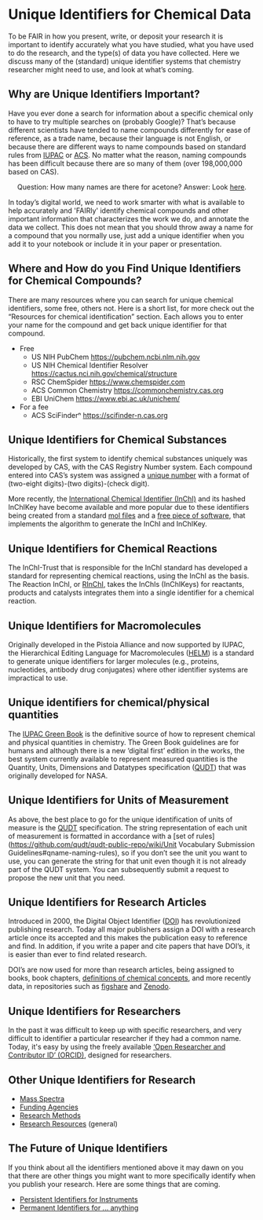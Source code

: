 # Unique Identifiers for Chemical Data

To be FAIR in how you present, write, or deposit your research it is important to identify accurately what you have 
studied, what you have used to do the research, and the type(s) of data you have collected.  Here we discuss 
many of the (standard) unique identifier systems that chemistry researcher might need to use, and look at what’s coming.

## Why are Unique Identifiers Important?
Have you ever done a search for information about a specific chemical only to have to try multiple searches on 
(probably Google)? That’s because different scientists have tended to name compounds differently for ease of reference, 
as a trade name, because their language is not English, or because there are different ways to name compounds based on 
standard rules from [IUPAC](https://iupac.org/body/800/) or [ACS](https://www.acs.org/content/acs/en/about/governance/committees/nomenclature-terminology-symbols.html).  No matter what the reason, naming compounds has been difficult because 
there are so many of them (over 198,000,000 based on CAS).

<p style="text-align: center;">Question: How many names are there for acetone? Answer: Look 
<a href="https://pubchem.ncbi.nlm.nih.gov/compound/180#section=Names-and-Identifiers">here</a>.</p>

In today’s digital world, we need to work smarter with what is available to help accurately and 'FAIRly' identify 
chemical compounds and other important information that characterizes the work we do, and annotate the data we collect. 
This does not mean that you should throw away a name for a compound that you normally use, just add a unique identifier 
when you add it to your notebook or include it in your paper or presentation.

## Where and How do you Find Unique Identifiers for Chemical Compounds?
There are many resources where you can search for unique chemical identifiers, some free, others not. Here is a short list, for more check out the “Resources for chemical identification” section. Each allows you to enter your name for the compound and get back unique identifier for that compound.
- Free
  - US NIH PubChem https://pubchem.ncbi.nlm.nih.gov
  - US NIH Chemical Identifier Resolver https://cactus.nci.nih.gov/chemical/structure
  - RSC ChemSpider https://www.chemspider.com
  - ACS Common Chemistry https://commonchemistry.cas.org
  - EBI UniChem https://www.ebi.ac.uk/unichem/
- For a fee
  - ACS SciFinderⁿ https://scifinder-n.cas.org

## Unique Identifiers for Chemical Substances
Historically, the first system to identify chemical substances uniquely was developed by CAS, with the 
CAS Registry Number system. Each compound entered into CAS’s system was assigned a 
[unique number](https://en.wikipedia.org/wiki/CAS_Registry_Number) with a format of 
(two-eight digits)-(two digits)-(check digit).

More recently, the [International Chemical Identifier (InChI)](https://www.inchi-trust.org/) and its hashed 
InChIKey have become available and more popular due to these identifiers being created from a standard 
[mol files](https://en.wikipedia.org/wiki/Chemical_table_file) and a 
[free piece of software](https://www.inchi-trust.org/download-latest-inchi-standard-software/), 
that implements the algorithm to generate the InChI and InChIKey.

## Unique Identifiers for Chemical Reactions
The InChI-Trust that is responsible for the InChI standard has developed a standard for representing chemical reactions,
using the InChI as the basis.  The Reaction InChI, or [RInChI](https://www.inchi-trust.org/reactions/), takes the InChIs
(InChIKeys) for reactants, products and catalysts integrates them into a single identifier for a chemical reaction.

## Unique Identifiers for Macromolecules
Originally developed in the Pistoia Alliance and now supported by IUPAC, the Hierarchical Editing Language for 
Macromolecules ([HELM](https://www.pistoiaalliance.org/helm-project/)) is a standard to generate unique identifiers 
for larger molecules (e.g., proteins, nucleotides, antibody drug conjugates) where other identifier systems are 
impractical to use.

## Unique identifiers for chemical/physical quantities
The [IUPAC Green Book](https://iupac.org/what-we-do/books/greenbook/) is the definitive source of how to represent 
chemical and physical quantities in chemistry. The Green Book guidelines are for humans and although there is a new 
‘digital first’ edition in the works, the best system currently available to represent measured quantities is the 
Quantity, Units, Dimensions and Datatypes specification ([QUDT](https://www.qudt.org/doc/DOC_VOCAB-QUANTITY-KINDS.html))
that was originally developed for NASA.

## Unique Identifiers for Units of Measurement
As above, the best place to go for the unique identification of units of measure is the 
[QUDT](https://www.qudt.org/doc/DOC_VOCAB-UNITS.html) specification. The string representation of each unit of 
measurement is formatted in accordance with a 
[set of rules](https://github.com/qudt/qudt-public-repo/wiki/Unit Vocabulary Submission Guidelines#qname-naming-rules), 
so if you don’t see the unit you want to use, you can generate the string for that unit even though it is not already 
part of the QUDT system.  You can subsequently submit a request to propose the new unit that you need.

## Unique Identifiers for Research Articles
Introduced in 2000, the Digital Object Identifier ([DOI](https://www.doi.org/)) has revolutionized publishing research. 
Today all major publishers assign a DOI with a research article once its accepted and this makes the publication easy 
to reference and find.  In addition, if you write a paper and cite papers that have DOI’s, it is easier than ever to 
find related research.

DOI’s are now used for more than research articles, being assigned to books, book chapters, [definitions of chemical 
concepts](https://goldbook.iupac.org/), and more recently data, in repositories such as 
[figshare](https://figshare.com/) and [Zenodo](https://zenodo.org/).

## Unique Identifiers for Researchers
In the past it was difficult to keep up with specific researchers, and very difficult to identifier a particular 
researcher if they had a common name.  Today, it's easy by using the freely available 
[‘Open Researcher and Contributor ID’ (ORCID)](https://orcid.org/), designed for researchers.

## Other Unique Identifiers for Research
- [Mass Spectra](https://splash.fiehnlab.ucdavis.edu/)
- [Funding Agencies](https://www.crossref.org/services/funder-registry/)
- [Research Methods](https://www.protocols.io/)
- [Research Resources](https://www.rrids.org/) (general)

## The Future of Unique Identifiers
If you think about all the identifiers mentioned above it may dawn on you that there are other things you might 
want to more specifically identify when you publish your research.  Here are some things that are coming.
- [Persistent Identifiers for Instruments](https://www.rd-alliance.org/groups/persistent-identification-instruments-wg)
- [Permanent Identifiers for ... anything](https://w3id.org/)
